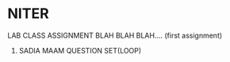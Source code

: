 # NITER
LAB CLASS ASSIGNMENT BLAH BLAH BLAH....
(first assignment)
01. SADIA MAAM QUESTION SET(LOOP)
